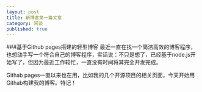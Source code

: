 ```yaml
---
layout: post
title: 新博客第一篇文章
category: 闲谈
published: true
---
```


###基于Github pages搭建的轻型博客
最近一直在找一个简洁高效的博客程序，也想动手写一个符合自己的博客程序，实话说：不只是想了，已经基于node.js开始写了，但因为最近工作较忙，一直没有时间将其完全开发完成。
  
Githab pages一直以来也在用，比如我的几个开源项目的相关页面，今天开始用Githab构建我的博客。特记！